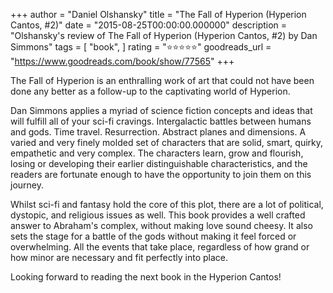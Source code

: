 +++
author = "Daniel Olshansky"
title = "The Fall of Hyperion (Hyperion Cantos, #2)"
date = "2015-08-25T00:00:00.000000"
description = "Olshansky's review of The Fall of Hyperion (Hyperion Cantos, #2) by Dan Simmons"
tags = [
    "book",
]
rating = "⭐⭐⭐⭐⭐"
goodreads_url = "https://www.goodreads.com/book/show/77565"
+++

The Fall of Hyperion is an enthralling work of art that could not have been done any better as a follow-up to the captivating world of Hyperion.







Dan Simmons applies a myriad of science fiction concepts and ideas that will fulfill all of your sci-fi cravings. Intergalactic battles between humans and gods. Time travel. Resurrection. Abstract planes and dimensions. A varied and very finely molded set of characters that are solid, smart, quirky, empathetic and very complex. The characters learn, grow and flourish, losing or developing their earlier distinguishable characteristics, and the readers are fortunate enough to have the opportunity to join them on this journey.







Whilst sci-fi and fantasy hold the core of this plot, there are a lot of political, dystopic, and religious issues as well. This book provides a well crafted answer to Abraham's complex, without making love sound cheesy. It also sets the stage for a battle of the gods without making it feel forced or overwhelming. All the events that take place, regardless of how grand or how minor are necessary and fit perfectly into place.







Looking forward to reading the next book in the Hyperion Cantos!
